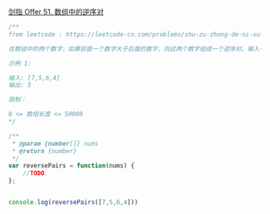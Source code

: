 [剑指 Offer 51. 数组中的逆序对](https://leetcode-cn.com/problems/shu-zu-zhong-de-ni-xu-dui-lcof/)

```js
/**
from leetcode : https://leetcode-cn.com/problems/shu-zu-zhong-de-ni-xu-dui-lcof/

在数组中的两个数字，如果前面一个数字大于后面的数字，则这两个数字组成一个逆序对。输入一个数组，求出这个数组中的逆序对的总数。 

示例 1:

输入: [7,5,6,4]
输出: 5

限制：

0 <= 数组长度 <= 50000
*/

/**
 * @param {number[]} nums
 * @return {number}
 */
var reversePairs = function(nums) {
    //TODO.
};


console.log(reversePairs([7,5,6,4]))
```
